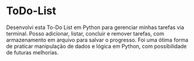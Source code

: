 # ToDo-List
Desenvolvi esta To-Do List em Python para gerenciar minhas tarefas via terminal. Posso adicionar, listar, concluir e remover tarefas, com armazenamento em arquivo para salvar o progresso. Foi uma ótima forma de praticar manipulação de dados e lógica em Python, com possibilidade de futuras melhorias.
